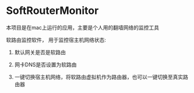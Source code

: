 # SoftRouterMonitor

本项目是在mac上运行的应用，主要是个人用的翻墙网络的监控工具

软路由监控软件， 用于监控宿主机网络状态:

1. 默认网关是否是软路由

2. 网卡DNS是否设置为软路由

3. 一键切换宿主机网络，将软路由虚拟机作为路由器，也可以一键切换至真实路由器

